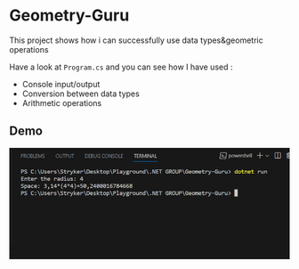# Geometry-Guru

This project shows how i can successfully use data types&amp;geometric operations


Have a look at `Program.cs` and you can see how I have used :

* Console input/output
* Conversion between data types
* Arithmetic operations



## Demo

![demo](./Assets/Demo.png)
